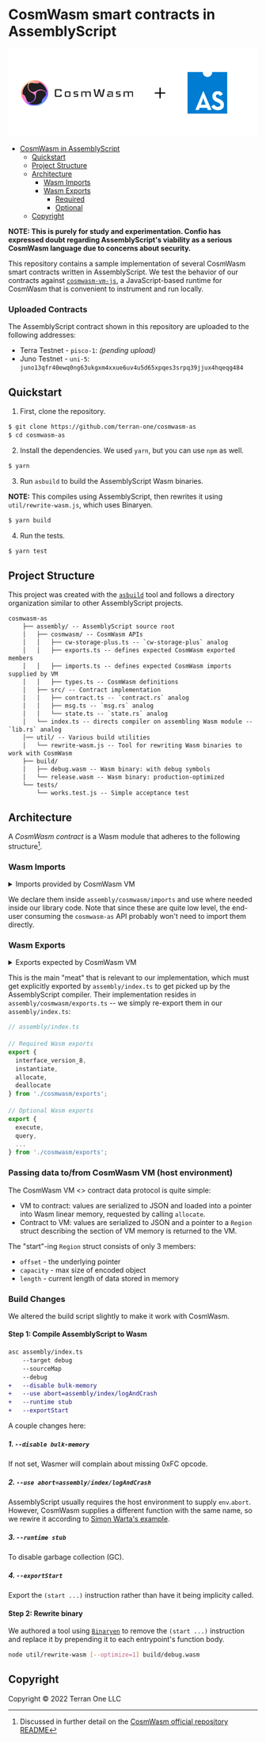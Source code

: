 # CosmWasm smart contracts in AssemblyScript

<div align="center">

![image](./banner.png)

</div>

<!-- TOC -->
* [CosmWasm in AssemblyScript](#cosmwasm-in-assemblyscript)
  * [Quickstart](#quickstart)
  * [Project Structure](#project-structure)
  * [Architecture](#architecture)
    * [Wasm Imports](#wasm-imports)
    * [Wasm Exports](#wasm-exports)
        * [Required](#required)
      * [Optional](#optional)
  * [Copyright](#copyright)
<!-- TOC -->

**NOTE: This is purely for study and experimentation. Confio has expressed doubt regarding AssemblyScript's viability as a serious CosmWasm language due to concerns about security.**

This repository contains a sample implementation of several CosmWasm smart contracts written in AssemblyScript. We test the behavior of our contracts against [`cosmwasm-vm-js`](https://github.com/terran-one/cosmwasm-vm-js), a JavaScript-based runtime for CosmWasm that is convenient to instrument and run locally.

### Uploaded Contracts

The AssemblyScript contract shown in this repository are uploaded to the following addresses:

- Terra Testnet - `pisco-1`: *(pending upload)*
- Juno Testnet - `uni-5`: `juno13qfr40ewq0ng63ukgxm4xxue6uv4u5d65xpqes3srpq39jjux4hqeqg484`


## Quickstart

1. First, clone the repository.

```bash
$ git clone https://github.com/terran-one/cosmwasm-as
$ cd cosmwasm-as
```

2. Install the dependencies. We used `yarn`, but you can use `npm` as well.
```bash
$ yarn
```

3. Run `asbuild` to build the AssemblyScript Wasm binaries.

**NOTE:** This compiles using AssemblyScript, then rewrites it using `util/rewrite-wasm.js`, which uses Binaryen.

```bash
$ yarn build
```

4. Run the tests.

```bash
$ yarn test
```

## Project Structure

This project was created with the [`asbuild`](https://github.com/AssemblyScript/asbuild) tool and follows a directory organization similar to other AssemblyScript projects.

```text
cosmwasm-as
    ├── assembly/ -- AssemblyScript source root
    │   ├── cosmwasm/ -- CosmWasm APIs
    │   │   ├── cw-storage-plus.ts -- `cw-storage-plus` analog
    │   │   ├── exports.ts -- defines expected CosmWasm exported members
    │   │   ├── imports.ts -- defines expected CosmWasm imports supplied by VM
    │   │   ├── types.ts -- CosmWasm definitions
    │   ├── src/ -- Contract implementation
    │   │   ├── contract.ts -- `contract.rs` analog
    │   │   ├── msg.ts -- `msg.rs` analog
    │   │   └── state.ts -- `state.rs` analog
    │   └── index.ts -- directs compiler on assembling Wasm module -- `lib.rs` analog
    │── util/ -- Various build utilities
    │   └── rewrite-wasm.js -- Tool for rewriting Wasm binaries to work with CosmWasm
    ├── build/
    │   ├── debug.wasm -- Wasm binary: with debug symbols
    │   └── release.wasm -- Wasm binary: production-optimized
    └── tests/
        └── works.test.js -- Simple acceptance test
```

## Architecture

A *CosmWasm contract* is a Wasm module that adheres to the following structure[^1].

[^1]: Discussed in further detail on the [CosmWasm official repository README](https://github.com/CosmWasm/cosmwasm/blob/007fd626c67945fc548a99b6ba06aefcd0bb4195/README.md)

### Wasm Imports

<details><summary>Imports provided by CosmWasm VM</summary>


```rust
extern "C" {
    #[cfg(feature = "abort")]
    fn abort(source_ptr: u32);

    fn db_read(key: u32) -> u32;
    fn db_write(key: u32, value: u32);
    fn db_remove(key: u32);

    #[cfg(feature = "iterator")]
    fn db_scan(start_ptr: u32, end_ptr: u32, order: i32) -> u32;
    #[cfg(feature = "iterator")]
    fn db_next(iterator_id: u32) -> u32;

    fn addr_validate(source_ptr: u32) -> u32;
    fn addr_canonicalize(source_ptr: u32, destination_ptr: u32) -> u32;
    fn addr_humanize(source_ptr: u32, destination_ptr: u32) -> u32;

    fn secp256k1_verify(message_hash_ptr: u32, signature_ptr: u32, public_key_ptr: u32) -> u32;
    fn secp256k1_recover_pubkey(
        message_hash_ptr: u32,
        signature_ptr: u32,
        recovery_param: u32,
    ) -> u64;

    fn ed25519_verify(message_ptr: u32, signature_ptr: u32, public_key_ptr: u32) -> u32;
    fn ed25519_batch_verify(messages_ptr: u32, signatures_ptr: u32, public_keys_ptr: u32) -> u32;

    fn debug(source_ptr: u32);

    fn query_chain(request: u32) -> u32;
}
```

</details>

We declare them inside `assembly/cosmwasm/imports` and use where needed inside our library code.
Note that since these are quite low level, the end-user consuming the `cosmwasm-as` API probably won't need to import them directly.

### Wasm Exports


<details><summary>Exports expected by CosmWasm VM</summary>


##### Required

```rust
extern "C" {
	fn allocate(size: usize) -> u32;
	fn deallocate(pointer: u32);
	fn instantiate(env_ptr: u32, info_ptr: u32, msg_ptr: u32) -> u32;
	fn interface_version_8() -> ();
}
```


#### Optional

```rust
extern "C" {
	fn execute(env_ptr: u32, info_ptr: u32, msg_ptr: u32) -> u32;
	fn query(env_ptr: u32, msg_ptr: u32) -> u32;

	// TODO: the following have yet to be implemented
	fn migrate(env_ptr: u32, msg_ptr: u32) -> u32;
	fn reply(env_ptr: u32, msg_ptr: u32) -> u32;
	fn sudo(env_ptr: u32, msg_ptr: u32) -> u32;
	fn ibc_channel_open(env_ptr: u32, msg_ptr: u32) -> u32;
	fn ibc_channel_connect(env_ptr: u32, msg_ptr: u32) -> u32;
	fn ibc_channel_close(env_ptr: u32, msg_ptr: u32) -> u32;
	fn ibc_packet_receive(env_ptr: u32, msg_ptr: u32) -> u32;
	fn ibc_packet_ack(env_ptr: u32, msg_ptr: u32) -> u32;
	fn ibc_packet_timeout(env_ptr: u32, msg_ptr: u32) -> u32;
}
```


</details>

This is the main "meat" that is relevant to our implementation, which must get explicitly exported by `assembly/index.ts` to get picked up by the AssemblyScript compiler.
Their implementation resides in `assembly/cosmwasm/exports.ts` -- we simply re-export them in our `assembly/index.ts`:


```ts
// assembly/index.ts

// Required Wasm exports
export {
  interface_version_8,
  instantiate,
  allocate,
  deallocate
} from './cosmwasm/exports';

// Optional Wasm exports
export {
  execute,
  query,
  ...
} from './cosmwasm/exports';
```

### Passing data to/from CosmWasm VM (host environment)

The CosmWasm VM <> contract data protocol is quite simple:

- VM to contract: values are serialized to JSON and loaded into a pointer into Wasm linear memory, requested by calling `allocate`.
- Contract to VM: values are serialized to JSON and a pointer to a `Region` struct describing the section of  VM memory is returned to the VM.

The "start"-ing `Region` struct consists of only 3 members:

- `offset`  - the underlying pointer
- `capacity` - max size of encoded object
- `length` -  current length of data stored in memory

### Build Changes

We altered the build script slightly to make it work with CosmWasm.

#### Step 1: Compile AssemblyScript to Wasm

```diff
asc assembly/index.ts
	--target debug
	--sourceMap
	--debug
+	--disable bulk-memory
+	--use abort=assembly/index/logAndCrash
+	--runtime stub
+	--exportStart
```

A couple changes here:

##### 1. `--disable bulk-memory`

If not set, Wasmer will complain about missing 0xFC opcode.

##### 2. `--use abort=assembly/index/logAndCrash`

AssemblyScript usually requires the host environment to supply `env`.`abort`.
However, CosmWasm supplies a different function with the same name, so we rewire it according to [Simon Warta's example](https://github.com/CosmWasm/cosmwasm/blob/1a356a249c7f0fc655c9070776775a765ab7da2f/contracts/assemblyscript-poc/contract/src/cosmwasm-std/cosmwasm.ts#L106-L126).

##### 3. `--runtime stub`

To disable garbage collection (GC).

##### 4. `--exportStart`

Export the `(start ...)` instruction rather than have it being implicity called.

#### Step 2: Rewrite binary

We authored a tool using [`Binaryen`](https://github.com/bytecode-alliance/binaryen) to remove the `(start ...)`  instruction and replace it by prepending it to each entrypoint's function body.

```bash
node util/rewrite-wasm [--optimize=1] build/debug.wasm
```



## Copyright

Copyright &copy; 2022 Terran One LLC

